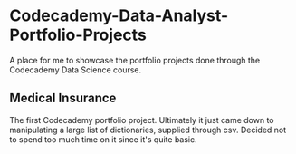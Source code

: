 # Codecademy-Data-Analyst-Portfolio-Projects

A place for me to showcase the portfolio projects done through the Codecademy Data Science course.

## Medical Insurance
The first Codecademy portfolio project. Ultimately it just came down to manipulating a large list of dictionaries, supplied through csv. Decided not to spend too much time on it since it's quite basic.

